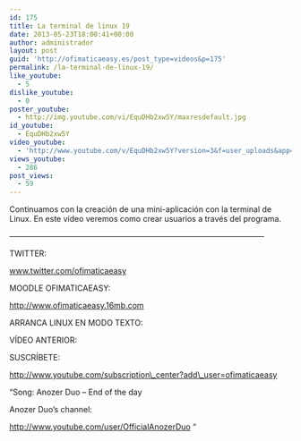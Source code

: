 ```yaml
---
id: 175
title: La terminal de linux 19
date: 2013-05-23T18:00:41+00:00
author: administrador
layout: post
guid: 'http://ofimaticaeasy.es/post_type=videos&p=175'
permalink: /la-terminal-de-linux-19/
like_youtube:
  - 5
dislike_youtube:
  - 0
poster_youtube:
  - http://img.youtube.com/vi/EquDHb2xw5Y/maxresdefault.jpg
id_youtube:
  - EquDHb2xw5Y
video_youtube:
  - 'http://www.youtube.com/v/EquDHb2xw5Y?version=3&f=user_uploads&app=youtube_gdata'
views_youtube:
  - 286
post_views:
  - 59
---
```

Continuamos con la creación de una mini-aplicación con la terminal de Linux. En este vídeo veremos como crear usuarios a través del programa.

&#8212;&#8212;&#8212;&#8212;&#8212;&#8212;&#8212;&#8212;&#8212;&#8212;&#8212;&#8212;&#8212;&#8212;&#8212;&#8212;&#8212;&#8212;&#8212;&#8212;&#8212;&#8212;&#8212;&#8212;&#8212;&#8212;&#8212;&#8212;&#8212;&#8212;&#8212;&#8212;&#8211;

TWITTER:
  
www.twitter.com/ofimaticaeasy

MOODLE OFIMATICAEASY:

http://www.ofimaticaeasy.16mb.com

ARRANCA LINUX EN MODO TEXTO:



VÍDEO ANTERIOR:



SUSCRÍBETE:

http://www.youtube.com/subscription\_center?add\_user=ofimaticaeasy

&#8220;Song: Anozer Duo &#8211; End of the day
  
Anozer Duo&#8217;s channel:
  
http://www.youtube.com/user/OfficialAnozerDuo &#8220;